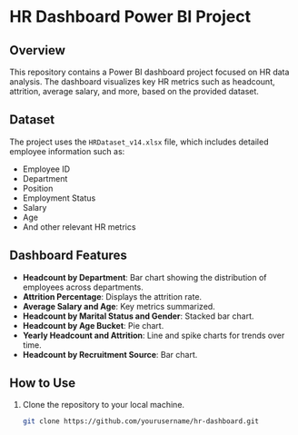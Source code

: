 # HR Dashboard Power BI Project

## Overview
This repository contains a Power BI dashboard project focused on HR data analysis. The dashboard visualizes key HR metrics such as headcount, attrition, average salary, and more, based on the provided dataset.

## Dataset
The project uses the `HRDataset_v14.xlsx` file, which includes detailed employee information such as:
- Employee ID
- Department
- Position
- Employment Status
- Salary
- Age
- And other relevant HR metrics

## Dashboard Features
- **Headcount by Department**: Bar chart showing the distribution of employees across departments.
- **Attrition Percentage**: Displays the attrition rate.
- **Average Salary and Age**: Key metrics summarized.
- **Headcount by Marital Status and Gender**: Stacked bar chart.
- **Headcount by Age Bucket**: Pie chart.
- **Yearly Headcount and Attrition**: Line and spike charts for trends over time.
- **Headcount by Recruitment Source**: Bar chart.

## How to Use
1. Clone the repository to your local machine.
   ```bash
   git clone https://github.com/yourusername/hr-dashboard.git